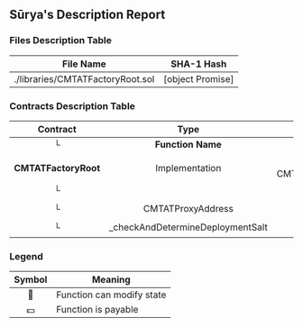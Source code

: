 ## Sūrya's Description Report

### Files Description Table


|  File Name  |  SHA-1 Hash  |
|-------------|--------------|
| ./libraries/CMTATFactoryRoot.sol | [object Promise] |


### Contracts Description Table


|  Contract  |         Type        |       Bases      |                  |                 |
|:----------:|:-------------------:|:----------------:|:----------------:|:---------------:|
|     └      |  **Function Name**  |  **Visibility**  |  **Mutability**  |  **Modifiers**  |
||||||
| **CMTATFactoryRoot** | Implementation | AccessControl, CMTATFactoryInvariant |||
| └ | <Constructor> | Public ❗️ | 🛑  |NO❗️ |
| └ | CMTATProxyAddress | External ❗️ |   |NO❗️ |
| └ | _checkAndDetermineDeploymentSalt | Internal 🔒 | 🛑  | |


### Legend

|  Symbol  |  Meaning  |
|:--------:|-----------|
|    🛑    | Function can modify state |
|    💵    | Function is payable |
